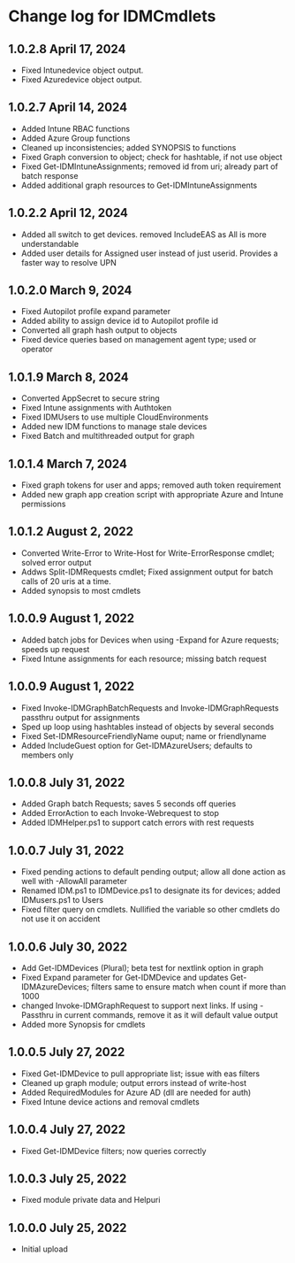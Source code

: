 # Change log for IDMCmdlets

## 1.0.2.8 April 17, 2024

- Fixed Intunedevice object output. 
- Fixed Azuredevice object output. 

## 1.0.2.7 April 14, 2024

- Added Intune RBAC functions
- Added Azure Group functions
- Cleaned up inconsistencies; added SYNOPSIS to functions
- Fixed Graph conversion to object; check for hashtable, if not use object
- Fixed Get-IDMIntuneAssignments; removed id from uri; already part of batch response
- Added additional graph resources to Get-IDMIntuneAssignments

## 1.0.2.2 April 12, 2024

- Added all switch to get devices. removed IncludeEAS as All is more understandable
- Added user details for Assigned user instead of just userid. Provides a faster way to resolve UPN

## 1.0.2.0 March 9, 2024

- Fixed Autopilot profile expand parameter
- Added ability to assign device id to Autopilot profile id
- Converted all graph hash output to objects
- Fixed device queries based on management agent type; used or operator

## 1.0.1.9 March 8, 2024

- Converted AppSecret to secure string
- Fixed Intune assignments with Authtoken
- Fixed IDMUsers to use multiple CloudEnvironments
- Added new IDM functions to manage stale devices
- Fixed Batch and multithreaded output for graph

## 1.0.1.4 March 7, 2024

- Fixed graph tokens for user and apps; removed auth token requirement
- Added new graph app creation script with appropriate Azure and Intune permissions

## 1.0.1.2 August 2, 2022

- Converted Write-Error to Write-Host for Write-ErrorResponse cmdlet; solved error output
- Addws Split-IDMRequests cmdlet; Fixed assignment output for batch calls of 20 uris at a time.
- Added synopsis to most cmdlets

## 1.0.0.9 August 1, 2022

- Added batch jobs for Devices when using -Expand for Azure requests; speeds up request
- Fixed Intune assignments for each resource; missing batch request

## 1.0.0.9 August 1, 2022

- Fixed Invoke-IDMGraphBatchRequests and Invoke-IDMGraphRequests passthru output for assignments
- Sped up loop using hashtables instead of objects by several seconds
- Fixed Set-IDMResourceFriendlyName ouput; name or friendlyname
- Added IncludeGuest option for Get-IDMAzureUsers; defaults to members only

## 1.0.0.8 July 31, 2022

- Added Graph batch Requests; saves 5 seconds off queries
- Added ErrorAction to each Invoke-Webrequest to stop
- Added IDMHelper.ps1 to support catch errors with rest requests

## 1.0.0.7 July 31, 2022

- Fixed pending actions to default pending output; allow all done action as well with -AllowAll parameter
- Renamed IDM.ps1 to IDMDevice.ps1 to designate its for devices; added IDMusers.ps1 to Users
- Fixed filter query on cmdlets. Nullified the variable so other cmdlets do not use it on accident

## 1.0.0.6 July 30, 2022

- Add Get-IDMDevices (Plural); beta test for nextlink option in graph
- Fixed Expand parameter for Get-IDMDevice and updates Get-IDMAzureDevices; filters same to ensure match when count if more than 1000
- changed Invoke-IDMGraphRequest to support next links. If using -Passthru in current commands, remove it as it will default value output
- Added more Synopsis for cmdlets

## 1.0.0.5 July 27, 2022

- Fixed Get-IDMDevice to pull appropriate list; issue with eas filters
- Cleaned up graph module; output errors instead of write-host
- Added RequiredModules for Azure AD (dll are needed for auth)
- Fixed Intune device actions and removal cmdlets

## 1.0.0.4 July 27, 2022

- Fixed Get-IDMDevice filters; now queries correctly

## 1.0.0.3 July 25, 2022

- Fixed module private data and Helpuri

## 1.0.0.0 July 25, 2022

- Initial upload
